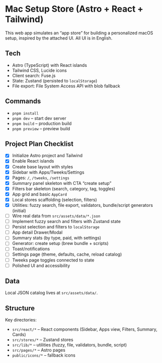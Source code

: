 # Mac Setup Store (Astro + React + Tailwind)

This web app simulates an “app store” for building a personalized macOS setup, inspired by the attached UI. All UI is in English.

## Tech

- Astro (TypeScript) with React islands
- Tailwind CSS, Lucide icons
- Client search: Fuse.js
- State: Zustand (persisted to `localStorage`)
- File export: File System Access API with blob fallback

## Commands

- `pnpm install`
- `pnpm dev` – start dev server
- `pnpm build` – production build
- `pnpm preview` – preview build

## Project Plan Checklist

- [x] Initialize Astro project and Tailwind
- [x] Enable React islands
- [x] Create base layout with styles
- [x] Sidebar with Apps/Tweeks/Settings
- [x] Pages: `/`, `/tweeks`, `/settings`
- [x] Summary panel skeleton with CTA “create setup”
- [x] Filters bar skeleton (search, category, tag, toggles)
- [x] App grid and basic `AppCard`
- [x] Local stores scaffolding (selection, filters)
- [x] Utilities: fuzzy search, file export, validators, bundle/script generators (initial)
- [ ] Wire real data from `src/assets/data/*.json`
- [ ] Implement fuzzy search and filters with Zustand state
- [ ] Persist selection and filters to `localStorage`
- [ ] App detail Drawer/Modal
- [ ] Summary stats (by type, paid, with settings)
- [ ] Generator: create setup (brew bundle + scripts)
- [ ] Toast/notifications
- [ ] Settings page (theme, defaults, cache, reload catalog)
- [ ] Tweeks page toggles connected to state
- [ ] Polished UI and accessibility

## Data

Local JSON catalog lives at `src/assets/data/`.

## Structure

Key directories:

- `src/react/*` – React components (Sidebar, Apps view, Filters, Summary, Cards)
- `src/stores/*` – Zustand stores
- `src/lib/*` – utilities (fuzzy, file, validators, bundle, script)
- `src/pages/*` – Astro pages
- `public/icons/*` – fallback icons
